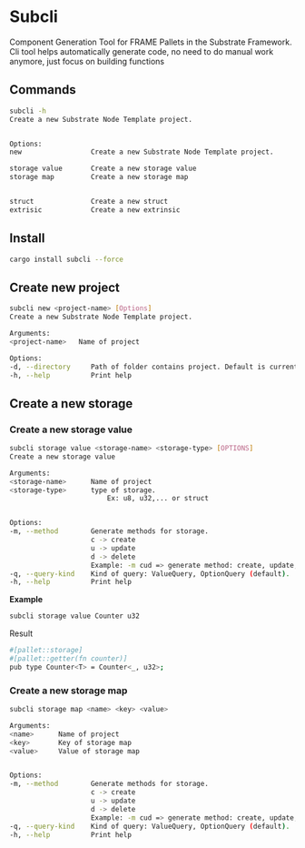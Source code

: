 # Subcli
Component Generation Tool for FRAME Pallets in the Substrate Framework.
Cli tool helps automatically generate code, no need to do manual work anymore, just focus on building functions

## Commands

```bash
subcli -h
Create a new Substrate Node Template project.


Options:
new                 Create a new Substrate Node Template project.

storage value       Create a new storage value
storage map         Create a new storage map


struct              Create a new struct
extrisic            Create a new extrinsic
```

## Install

```bash
cargo install subcli --force
```



## Create new project
```bash
subcli new <project-name> [Options]
Create a new Substrate Node Template project.

Arguments:
<project-name>   Name of project

Options:
-d, --directory     Path of folder contains project. Default is current directory.
-h, --help          Print help
```

## Create a new storage
### Create a new storage value 

```bash
subcli storage value <storage-name> <storage-type> [OPTIONS]
Create a new storage value

Arguments:
<storage-name>      Name of project
<storage-type>      type of storage.
                        Ex: u8, u32,... or struct


Options:
-m, --method        Generate methods for storage. 
                    c -> create
                    u -> update
                    d -> delete
                    Example: -m cud => generate method: create, update, delete.
-q, --query-kind    Kind of query: ValueQuery, OptionQuery (default).
-h, --help          Print help
```
**Example**
```bash
subcli storage value Counter u32
```
Result
```bash
#[pallet::storage]
#[pallet::getter(fn counter)]
pub type Counter<T> = Counter<_, u32>;
```

### Create a new storage map 
```bash
subcli storage map <name> <key> <value>

Arguments:
<name>      Name of project
<key>       Key of storage map
<value>     Value of storage map


Options:
-m, --method        Generate methods for storage. 
                    c -> create
                    u -> update
                    d -> delete
                    Example: -m cud => generate method: create, update, delete.
-q, --query-kind    Kind of query: ValueQuery, OptionQuery (default).
-h, --help          Print help
```



